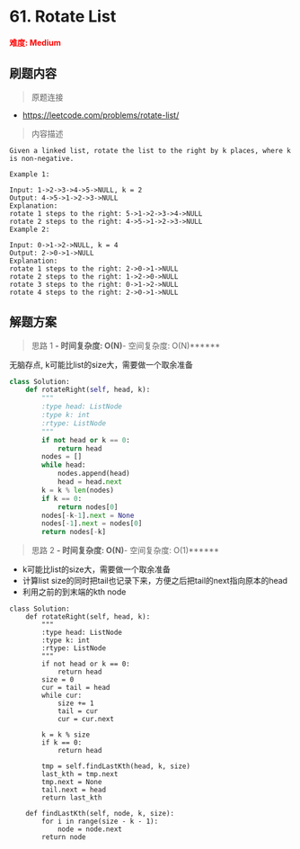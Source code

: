 # 61. Rotate List

**<font color=red>难度: Medium</font>**

## 刷题内容

> 原题连接

* https://leetcode.com/problems/rotate-list/

> 内容描述

```
Given a linked list, rotate the list to the right by k places, where k is non-negative.

Example 1:

Input: 1->2->3->4->5->NULL, k = 2
Output: 4->5->1->2->3->NULL
Explanation:
rotate 1 steps to the right: 5->1->2->3->4->NULL
rotate 2 steps to the right: 4->5->1->2->3->NULL
Example 2:

Input: 0->1->2->NULL, k = 4
Output: 2->0->1->NULL
Explanation:
rotate 1 steps to the right: 2->0->1->NULL
rotate 2 steps to the right: 1->2->0->NULL
rotate 3 steps to the right: 0->1->2->NULL
rotate 4 steps to the right: 2->0->1->NULL
```

## 解题方案

> 思路 1
******- 时间复杂度: O(N)******- 空间复杂度: O(N)******


无脑存点, k可能比list的size大，需要做一个取余准备

```python
class Solution:
    def rotateRight(self, head, k):
        """
        :type head: ListNode
        :type k: int
        :rtype: ListNode
        """
        if not head or k == 0:
            return head
        nodes = []
        while head:
            nodes.append(head)
            head = head.next
        k = k % len(nodes)
        if k == 0:
            return nodes[0]
        nodes[-k-1].next = None
        nodes[-1].next = nodes[0]
        return nodes[-k]
```




> 思路 2
******- 时间复杂度: O(N)******- 空间复杂度: O(1)******


- k可能比list的size大，需要做一个取余准备
- 计算list size的同时把tail也记录下来，方便之后把tail的next指向原本的head
- 利用之前的到末端的kth node


```
class Solution:
    def rotateRight(self, head, k):
        """
        :type head: ListNode
        :type k: int
        :rtype: ListNode
        """
        if not head or k == 0:
            return head
        size = 0
        cur = tail = head
        while cur:
            size += 1
            tail = cur
            cur = cur.next
        
        k = k % size
        if k == 0:
            return head
    
        tmp = self.findLastKth(head, k, size)
        last_kth = tmp.next
        tmp.next = None
        tail.next = head
        return last_kth
        
    def findLastKth(self, node, k, size):
        for i in range(size - k - 1):
            node = node.next
        return node
```


